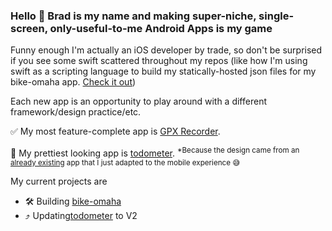 ### Hello 👋  Brad is my name and making super-niche, single-screen, only-useful-to-me Android Apps is my game

Funny enough I'm actually an iOS developer by trade, so don't be surprised if you see some swift scattered throughout my repos (like how I'm using swift as a scripting language to build my statically-hosted json files for my bike-omaha app. [Check it out](https://github.com/BradPatras/bike-omaha/tree/master/services))

Each new app is an opportunity to play around with a different framework/design practice/etc.  

✅ My most feature-complete app is [GPX Recorder](https://github.com/bradpatras/gpx-recorder).  

💎 My prettiest looking app is [todometer](https://github.com/bradpatras/todometer-android). <sup>*Because the design came from an [already existing](https://github.com/cassidoo/todometer) app that I just adapted to the mobile experience 😅 </sup>

My current projects are
- 🛠 Building [bike-omaha](https://github.com/BradPatras/bike-omaha/)
-  ⤴️ Updating[todometer](https://github.com/BradPatras/todometer-android) to V2
